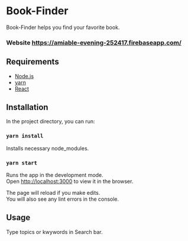 # Book-Finder
Book-Finder helps you find your favorite book.

### Website https://amiable-evening-252417.firebaseapp.com/

## Requirements
* [Node.js](https://nodejs.org/en/)
* [yarn](https://yarnpkg.com/en/)
* [React](https://reactjs.org/)

## Installation

In the project directory, you can run:

### `yarn install`

Installs necessary node_modules.<br>


### `yarn start`

Runs the app in the development mode.<br>
Open [http://localhost:3000](http://localhost:3000) to view it in the browser.

The page will reload if you make edits.<br>
You will also see any lint errors in the console.

## Usage
Type topics or kwywords in Search bar.


